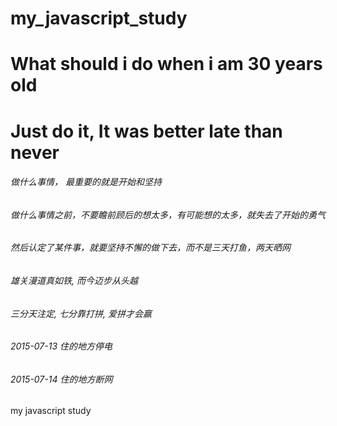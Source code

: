 # my_javascript_study
# What should i do when i am 30 years old
# Just do it, It was better late than never 

###### 做什么事情， 最重要的就是开始和坚持
###### 做什么事情之前，不要瞻前顾后的想太多，有可能想的太多，就失去了开始的勇气
###### 然后认定了某件事，就要坚持不懈的做下去，而不是三天打鱼，两天晒网

######  雄关漫道真如铁, 而今迈步从头越 

###### 三分天注定, 七分靠打拼, 爱拼才会赢

###### 2015-07-13 住的地方停电

###### 2015-07-14 住的地方断网

my javascript study 
